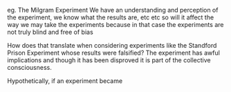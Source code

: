 eg. The Milgram Experiment 
We have an understanding and perception of the experiment, we know what the results are, etc etc so will it affect the way we may take the experiments because in that case the experiments are not truly blind and free of bias

How does that translate when considering experiments like the Standford Prison Experiment whose results were falsified? The experiment has awful implications and though it has been disproved it is part of the collective consciousness. 

Hypothetically, if an experiment became 